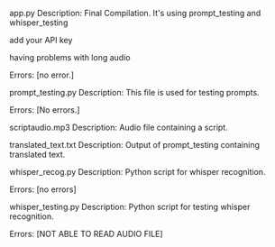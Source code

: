 app.py
Description: Final Compilation. It's using prompt_testing and whisper_testing 

add your API key

having problems with long audio

Errors: [no error.]

prompt_testing.py
Description: This file is used for testing prompts.

Errors: [No errors.]

scriptaudio.mp3
Description: Audio file containing a script.

translated_text.txt
Description: Output of prompt_testing containing translated text.

whisper_recog.py
Description: Python script for whisper recognition.

Errors: [no errors]

whisper_testing.py
Description: Python script for testing whisper recognition.

Errors: [NOT ABLE TO READ AUDIO FILE]

